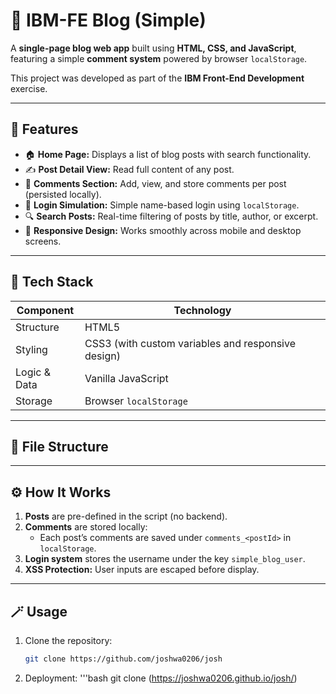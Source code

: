 # 📰 IBM-FE Blog (Simple)

A **single-page blog web app** built using **HTML, CSS, and JavaScript**, featuring a simple **comment system** powered by browser `localStorage`.

This project was developed as part of the **IBM Front-End Development** exercise.

---

## 🚀 Features

- 🏠 **Home Page:** Displays a list of blog posts with search functionality.  
- ✍️ **Post Detail View:** Read full content of any post.  
- 💬 **Comments Section:** Add, view, and store comments per post (persisted locally).  
- 👤 **Login Simulation:** Simple name-based login using `localStorage`.  
- 🔍 **Search Posts:** Real-time filtering of posts by title, author, or excerpt.  
- 📱 **Responsive Design:** Works smoothly across mobile and desktop screens.  

---

## 🧱 Tech Stack

| Component | Technology |
|------------|-------------|
| Structure | HTML5 |
| Styling | CSS3 (with custom variables and responsive design) |
| Logic & Data | Vanilla JavaScript |
| Storage | Browser `localStorage` |

---

## 🧩 File Structure

---

## ⚙️ How It Works

1. **Posts** are pre-defined in the script (no backend).
2. **Comments** are stored locally:
   - Each post’s comments are saved under `comments_<postId>` in `localStorage`.
3. **Login system** stores the username under the key `simple_blog_user`.
4. **XSS Protection:** User inputs are escaped before display.

---

## 🪄 Usage

1. Clone the repository:
   ```bash
   git clone https://github.com/joshwa0206/josh
2. Deployment:
   '''bash
   git clone
 (https://joshwa0206.github.io/josh/)
